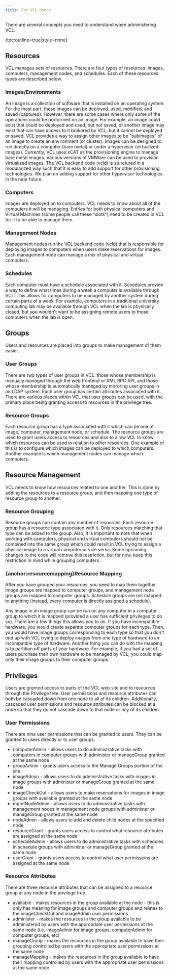 ```yaml
---
title: For VCL Users
---
```


There are several concepts you need to understand when administering VCL.

{toc:outline=true|style=none}

<a name="ForVCLUsers-Resources"></a>
## Resources

VCL manages sets of resources. There are four types of resources: images,
computers, management nodes, and schedules.  Each of these resources types
are described below.

<a name="ForVCLUsers-Images/Environments"></a>
### Images/Environments

An image is a collection of software that is installed on an operating
system. For the most part, these images can be deployed, used, modified,
and saved (captured). However, there are some cases where only some of the
operations could be proformed on an image. For example, an image could
exist that could be deployed and used, but not saved, or another image may
exist that can have access to it brokered by VCL, but it cannot be deployed
or saved. VCL provides a way to assign other images to be "subimages" of an
image to create an environment (or cluster). Images can be designed to run
directly on a computer (bare metal) or under a hypervisor (virtualized
images). Currently, VCL uses xCAT as the provisioning engine to manage bare
metal images. Various versions of VMWare can be used to provision
virtualized images. The VCL backend code (vcld) is sturctured in a
modularized way such that it is easy to add support for other provisioning
technologies. We plan on adding support for other hypervisor technologies
in the near future.

<a name="ForVCLUsers-Computers"></a>
### Computers

Images are deployed on to computers. VCL needs to know about all of the
computers it will be managing. Entries for both physical computers and
Virtual Machines (some people call these "slots") need to be created in VCL
for it to be able to manage them. 

<a name="ForVCLUsers-ManagementNodes"></a>
### Management Nodes

Management nodes run the VCL backend code (vcld) that is responsible for
deploying images to computers when users make reservations for images. Each
management node can manage a mix of physical and virtual computers.

<a name="ForVCLUsers-Schedules"></a>
### Schedules

Each computer must have a schedule associated with it. Schedules provide a
way to define what times during a week a computer is available through VCL.
This allows for computers to be managed by another system during certain
parts of a week. For example, computers in a traditional university
computing lab may be available through VCL when the lab is physically
closed, but you wouldn't want to be assigning remote users to those
computers when the lab is open.

<a name="ForVCLUsers-Groups"></a>
## Groups

Users and resources are placed into groups to make management of them
easier.

<a name="ForVCLUsers-UserGroups"></a>
### User Groups

There are two types of user groups in VCL: those whose membership is
manually managed through the web frontend or XML RPC API, and those whose
membership is automatically managed by mirroring user groups in an LDAP
system. Each user group has certain attributes associated with it. There
are various places within VCL that user groups can be used, with the
primary place being granting access to resources in the privilege tree.

<a name="ForVCLUsers-ResourceGroups"></a>
### Resource Groups

Each resource group has a type associated with it which can be one of
image, computer, management node, or schedule. The resource groups are used
to grant users access to resources and also to allow VCL to know which
resources can be used in relation to other resources. One example of this
is to configure which images can be deployed to which computers. Another
example is which management nodes can manage which computers.

<a name="ForVCLUsers-ResourceManagement"></a>
## Resource Management

VCL needs to know how resources related to one another.  This is done by
adding the resources to a resource group, and then mapping one type of
resource group to another.

<a name="ForVCLUsers-ResourceGrouping"></a>
### Resource Grouping

Resource groups can contain any number of resources. Each resource group
has a resource type associated with it. Only resources matching that type
can be added to the group. Also, it is important to note that when working
with computers, physical and virtual computers should not be combined into
the same group which could result in VCL trying to assign a physical image
to a virtual computer or vice versa. Some upcoming changes to the code will
remove this restriction, but for now, keep this restriction in mind while
grouping computers.

<a name="ForVCLUsers-{anchor:resourcemapping}ResourceMapping"></a>
### {anchor:resourcemapping}Resource Mapping

After you have grouped your resources, you need to map them together. Image
groups are mapped to computer groups, and management node groups are mapped
to computer groups. Schedule groups are not mapped to anything (instead,
every computer is directly assigned a schedule).

Any image in an image group can be run on any computer in a computer group
to which it is mapped (provided a user has sufficient privileges to do so).
There are a few things this allows you to do. If you have incompatible
hardware, you would create separate computer groups for each type. Then,
you would have image groups corresponding to each type so that you don't
end up with VCL trying to deploy images from one type of hardware to an
incompatible type of hardware. Another thing you can do with the mapping is
to partition off parts of your hardware. For example, if you had a set of
users purchase their own hardware to be managed by VCL, you could map only
their image groups to their computer groups.

<a name="ForVCLUsers-Privileges"></a>
## Privileges

Users are granted access to parts of the VCL web site and to resources
through the Privilege tree. User permissions and resource attributes can
both be cascaded down from one node to all of its children. Additionally,
cascaded user permissions and resource attributes can be blocked at a node
so that they do not cascade down to that node or any of its children.

<a name="ForVCLUsers-UserPermissions"></a>
### User Permissions

There are nine user permissions that can be granted to users. They can be
granted to users directly or to user groups.

* computerAdmin - allows users to do administrative tasks with computers in
computer groups with administer or manageGroup granted at the same node
* groupAdmin - grants users access to the Manage Groups portion of the site
* imageAdmin - allows users to do administrative tasks with images in image
groups with administer or manageGroup granted at the same node
* imageCheckOut - allows users to make reservations for images in image
groups with available granted at the same node
* mgmtNodeAdmin - allows users to do administrative tasks with management
nodes in management node groups with administer or manageGroup granted at
the same node
* nodeAdmin - allows users to add and delete child nodes at the specified
node
* resourceGrant - grants users access to control what resource attributes
are assigned at the same node
* scheduleAdmin - allows users to do administrative tasks with schedules in
schedule groups with administer or manageGroup granted at the same node
* userGrant - grants users access to control what user permissions are
assigned at the same node

<a name="ForVCLUsers-ResourceAttributes"></a>
### Resource Attributes

There are three resource attributes that can be assigned to a resource
group at any node in the privilege tree.

* available - makes resources in the group available at the node - this is
only has meaning for image groups and computer groups and relates to the
imageCheckOut and imageAdmin user permissions
* administer - makes the resources in the group available to be
administered by users with the appropriate user permissions at the same
node (i.e. imageAdmin for image groups, computerAdmin for computer groups,
etc)
* manageGroup - makes the resources in the group available to have their
grouping controlled by users with the appropriate user permissions at the
same node
* manageMapping - makes the resources in the group available to have their
mapping controlled by users with the appropriate user permissions at the
same node

